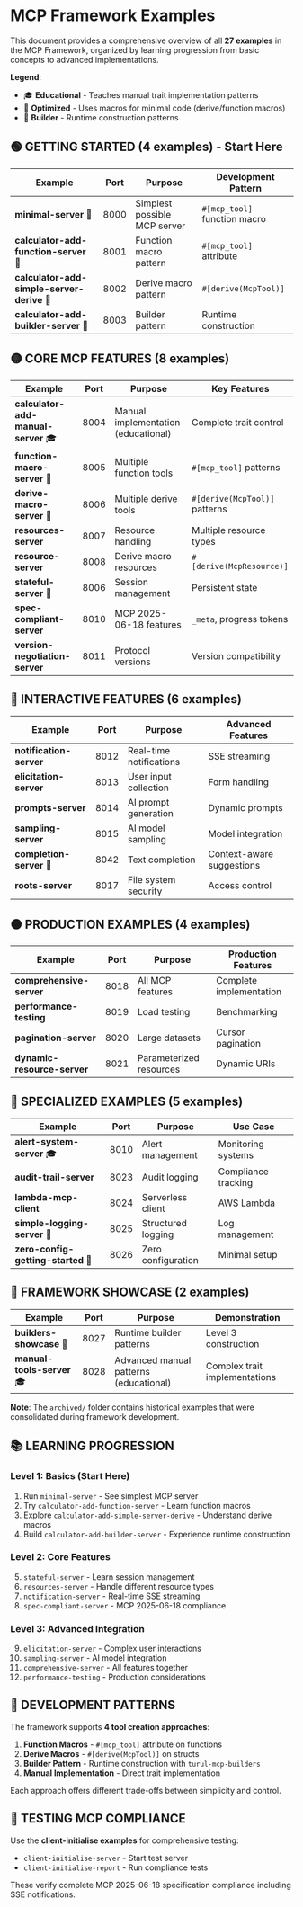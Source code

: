 # MCP Framework Examples

This document provides a comprehensive overview of all **27 examples** in the MCP Framework, organized by learning progression from basic concepts to advanced implementations.

**Legend**:
- 🎓 **Educational** - Teaches manual trait implementation patterns
- 🚀 **Optimized** - Uses macros for minimal code (derive/function macros)
- 🔧 **Builder** - Runtime construction patterns

## 🟢 **GETTING STARTED** (4 examples) - Start Here

| Example | Port | Purpose | Development Pattern |
|---------|------|---------|-------------------|
| **minimal-server** 🚀 | 8000 | Simplest possible MCP server | `#[mcp_tool]` function macro |
| **calculator-add-function-server** 🚀 | 8001 | Function macro pattern | `#[mcp_tool]` attribute |
| **calculator-add-simple-server-derive** 🚀 | 8002 | Derive macro pattern | `#[derive(McpTool)]` |
| **calculator-add-builder-server** 🔧 | 8003 | Builder pattern | Runtime construction |

## 🟡 **CORE MCP FEATURES** (8 examples)

| Example | Port | Purpose | Key Features |
|---------|------|---------|--------------|
| **calculator-add-manual-server** 🎓 | 8004 | Manual implementation (educational) | Complete trait control |
| **function-macro-server** 🚀 | 8005 | Multiple function tools | `#[mcp_tool]` patterns |
| **derive-macro-server** 🚀 | 8006 | Multiple derive tools | `#[derive(McpTool)]` patterns |
| **resources-server** | 8007 | Resource handling | Multiple resource types |
| **resource-server** | 8008 | Derive macro resources | `#[derive(McpResource)]` |
| **stateful-server** 🚀 | 8006 | Session management | Persistent state |
| **spec-compliant-server** | 8010 | MCP 2025-06-18 features | `_meta`, progress tokens |
| **version-negotiation-server** | 8011 | Protocol versions | Version compatibility |

## 🔵 **INTERACTIVE FEATURES** (6 examples)

| Example | Port | Purpose | Advanced Features |
|---------|------|---------|-------------------|
| **notification-server** | 8012 | Real-time notifications | SSE streaming |
| **elicitation-server** | 8013 | User input collection | Form handling |
| **prompts-server** | 8014 | AI prompt generation | Dynamic prompts |
| **sampling-server** | 8015 | AI model sampling | Model integration |
| **completion-server** 🚀 | 8042 | Text completion | Context-aware suggestions |
| **roots-server** | 8017 | File system security | Access control |

## 🟠 **PRODUCTION EXAMPLES** (4 examples)

| Example | Port | Purpose | Production Features |
|---------|------|---------|-------------------|
| **comprehensive-server** | 8018 | All MCP features | Complete implementation |
| **performance-testing** | 8019 | Load testing | Benchmarking |
| **pagination-server** | 8020 | Large datasets | Cursor pagination |
| **dynamic-resource-server** | 8021 | Parameterized resources | Dynamic URIs |

## 🔴 **SPECIALIZED EXAMPLES** (5 examples)

| Example | Port | Purpose | Use Case |
|---------|------|---------|---------|
| **alert-system-server** 🎓 | 8010 | Alert management | Monitoring systems |
| **audit-trail-server** | 8023 | Audit logging | Compliance tracking |
| **lambda-mcp-client** | 8024 | Serverless client | AWS Lambda |
| **simple-logging-server** 🚀 | 8025 | Structured logging | Log management |
| **zero-config-getting-started** 🚀 | 8026 | Zero configuration | Minimal setup |

## 🚀 **FRAMEWORK SHOWCASE** (2 examples)

| Example | Port | Purpose | Demonstration |
|---------|------|---------|---------------|
| **builders-showcase** 🔧 | 8027 | Runtime builder patterns | Level 3 construction |
| **manual-tools-server** 🎓 | 8028 | Advanced manual patterns (educational) | Complex trait implementations |

**Note**: The `archived/` folder contains historical examples that were consolidated during framework development.

## 📚 **LEARNING PROGRESSION**

### **Level 1: Basics** (Start Here)
1. Run `minimal-server` - See simplest MCP server
2. Try `calculator-add-function-server` - Learn function macros
3. Explore `calculator-add-simple-server-derive` - Understand derive macros
4. Build `calculator-add-builder-server` - Experience runtime construction

### **Level 2: Core Features** 
5. `stateful-server` - Learn session management
6. `resources-server` - Handle different resource types
7. `notification-server` - Real-time SSE streaming
8. `spec-compliant-server` - MCP 2025-06-18 compliance

### **Level 3: Advanced Integration**
9. `elicitation-server` - Complex user interactions
10. `sampling-server` - AI model integration
11. `comprehensive-server` - All features together
12. `performance-testing` - Production considerations

## 🔧 **DEVELOPMENT PATTERNS**

The framework supports **4 tool creation approaches**:

1. **Function Macros** - `#[mcp_tool]` attribute on functions
2. **Derive Macros** - `#[derive(McpTool)]` on structs
3. **Builder Pattern** - Runtime construction with `turul-mcp-builders`
4. **Manual Implementation** - Direct trait implementation

Each approach offers different trade-offs between simplicity and control.

## 🎯 **TESTING MCP COMPLIANCE**

Use the **client-initialise examples** for comprehensive testing:
- `client-initialise-server` - Start test server
- `client-initialise-report` - Run compliance tests

These verify complete MCP 2025-06-18 specification compliance including SSE notifications.